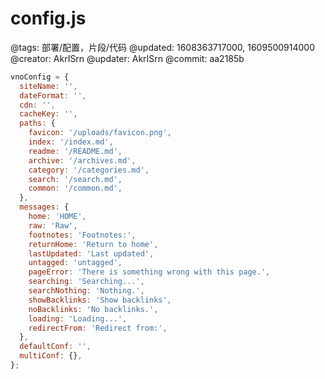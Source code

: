 # config.js

@tags: 部署/配置，片段/代码
@updated: 1608363717000, 1609500914000
@creator: AkrISrn
@updater: AkrISrn
@commit: aa2185b

```js
vnoConfig = {
  siteName: '',
  dateFormat: '',
  cdn: '',
  cacheKey: '',
  paths: {
    favicon: '/uploads/favicon.png',
    index: '/index.md',
    readme: '/README.md',
    archive: '/archives.md',
    category: '/categories.md',
    search: '/search.md',
    common: '/common.md',
  },
  messages: {
    home: 'HOME',
    raw: 'Raw',
    footnotes: 'Footnotes:',
    returnHome: 'Return to home',
    lastUpdated: 'Last updated',
    untagged: 'untagged',
    pageError: 'There is something wrong with this page.',
    searching: 'Searching...',
    searchNothing: 'Nothing.',
    showBacklinks: 'Show backlinks',
    noBacklinks: 'No backlinks.',
    loading: 'Loading...',
    redirectFrom: 'Redirect from:',
  },
  defaultConf: '',
  multiConf: {},
};
```
